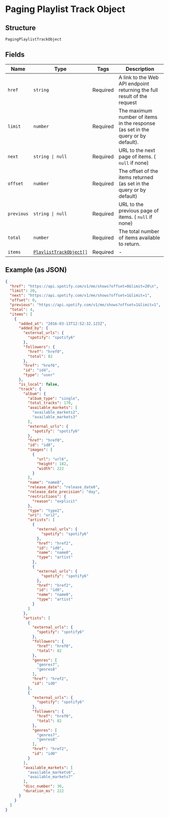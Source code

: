 
# Paging Playlist Track Object

## Structure

`PagingPlaylistTrackObject`

## Fields

| Name | Type | Tags | Description |
|  --- | --- | --- | --- |
| `href` | `string` | Required | A link to the Web API endpoint returning the full result of the request |
| `limit` | `number` | Required | The maximum number of items in the response (as set in the query or by default). |
| `next` | `string \| null` | Required | URL to the next page of items. ( `null` if none) |
| `offset` | `number` | Required | The offset of the items returned (as set in the query or by default) |
| `previous` | `string \| null` | Required | URL to the previous page of items. ( `null` if none) |
| `total` | `number` | Required | The total number of items available to return. |
| `items` | [`PlaylistTrackObject[]`](../../doc/models/playlist-track-object.md) | Required | - |

## Example (as JSON)

```json
{
  "href": "https://api.spotify.com/v1/me/shows?offset=0&limit=20\n",
  "limit": 20,
  "next": "https://api.spotify.com/v1/me/shows?offset=1&limit=1",
  "offset": 0,
  "previous": "https://api.spotify.com/v1/me/shows?offset=1&limit=1",
  "total": 4,
  "items": [
    {
      "added_at": "2016-03-13T12:52:32.123Z",
      "added_by": {
        "external_urls": {
          "spotify": "spotify6"
        },
        "followers": {
          "href": "href0",
          "total": 82
        },
        "href": "href6",
        "id": "id4",
        "type": "user"
      },
      "is_local": false,
      "track": {
        "album": {
          "album_type": "single",
          "total_tracks": 170,
          "available_markets": [
            "available_markets2",
            "available_markets3"
          ],
          "external_urls": {
            "spotify": "spotify6"
          },
          "href": "href0",
          "id": "id8",
          "images": [
            {
              "url": "url6",
              "height": 182,
              "width": 222
            }
          ],
          "name": "name8",
          "release_date": "release_date6",
          "release_date_precision": "day",
          "restrictions": {
            "reason": "explicit"
          },
          "type": "type2",
          "uri": "uri2",
          "artists": [
            {
              "external_urls": {
                "spotify": "spotify6"
              },
              "href": "href2",
              "id": "id0",
              "name": "name0",
              "type": "artist"
            },
            {
              "external_urls": {
                "spotify": "spotify6"
              },
              "href": "href2",
              "id": "id0",
              "name": "name0",
              "type": "artist"
            }
          ]
        },
        "artists": [
          {
            "external_urls": {
              "spotify": "spotify6"
            },
            "followers": {
              "href": "href0",
              "total": 82
            },
            "genres": [
              "genres7",
              "genres8"
            ],
            "href": "href2",
            "id": "id0"
          },
          {
            "external_urls": {
              "spotify": "spotify6"
            },
            "followers": {
              "href": "href0",
              "total": 82
            },
            "genres": [
              "genres7",
              "genres8"
            ],
            "href": "href2",
            "id": "id0"
          }
        ],
        "available_markets": [
          "available_markets6",
          "available_markets7"
        ],
        "disc_number": 30,
        "duration_ms": 222
      }
    }
  ]
}
```

